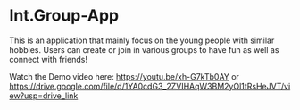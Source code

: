 # Int.Group-App
This is an application that mainly focus on the young people with similar hobbies. Users can create or join in various groups to have fun as well as connect with friends!

Watch the Demo video here:
https://youtu.be/xh-G7kTb0AY 
or
https://drive.google.com/file/d/1YA0cdG3_2ZVIHAqW3BM2yOl1tRsHeJVT/view?usp=drive_link 
